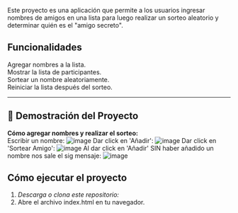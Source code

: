 Este proyecto es una aplicación que permite a los usuarios ingresar nombres de amigos en una lista para luego realizar un sorteo aleatorio y determinar quién es el "amigo secreto".
## Funcionalidades
Agregar nombres a la lista.  
Mostrar la lista de participantes.  
Sortear un nombre aleatoriamente.  
Reiniciar la lista después del sorteo.

---

## 🎥 **Demostración del Proyecto**  
 **Cómo agregar nombres y realizar el sorteo:**  
Escribir un nombre:
![image](https://github.com/user-attachments/assets/a872c1fa-8b6e-4ffe-823a-aa054c222d67)
Dar click en 'Añadir':
![image](https://github.com/user-attachments/assets/bf0a8c32-3496-480e-8af8-77022b329245)
Dar click en 'Sortear Amigo':
![image](https://github.com/user-attachments/assets/ce5b18f1-e53b-4122-94e3-de0c9180a26d)
Al dar click en 'Añadir' SIN haber añadido un nombre nos sale el sig mensaje:
![image](https://github.com/user-attachments/assets/6c48e3dc-144d-45ab-9271-26639acb076a)

##  **Cómo ejecutar el proyecto**
1. *Descarga o clona este repositorio:*
2. Abre el archivo index.html en tu navegador.  
